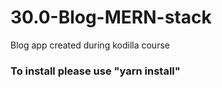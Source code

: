 # 30.0-Blog-MERN-stack
Blog app created during kodilla course

### To install please use "yarn install"
